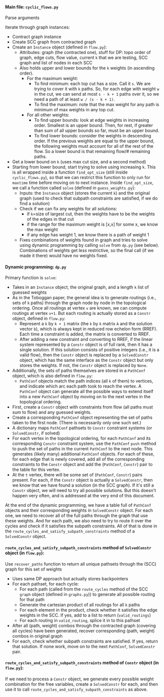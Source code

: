 #### Main file: `cyclic_flows.py`

Parse arguments

Iterate through graph instances:
* Contract graph instance
* Create SCC graph from contracted graph
* Create an `Instance` object (defined in `flow.py`):
   * Attributes: graph (the contracted one), stuff for DP: topo order of
            graph, edge cuts, flow value, current `k` that we are testing,
            SCC graph and list of nodes in each SCC
    * Also holds upper and lower bounds for the `k` weights (in ascending
        order).
        * For the maximum weight:
            * To find minimum: each top cut has a size. Call it `s`. We are trying
                to cover it with `k` paths. So, for each edge  with weight `w` in the cut, we can
                send at most `s - k + 1` paths over it, so we need a path of at
                least `w / (s - k + 1)`.
            * To find the maximum: note that the max weight for any path is minimum
                of max weights in any top cut.
        * For all other weights:
            * To find upper bounds: look at edge weights in increasing order.
                Smallest is an upper bound. Then, for rest, if greater than sum
                of all upper bounds so far, must be an upper bound.
            * To find lower bounds: consider the weights in descending order.
                If the previous weights are equal to the upper bound, the
                following weights must account for all of the rest of the flow.
                So a lower bound is that remaining flow/# remaining paths.
* Get a lower bound on `k` (uses max cut size, and a second method)
* Starting from lower bound, start trying to solve using increasing `k`. This
    is all wrapped inside a function `find_opt_size` (still inside
    `cyclic_flows.py`), so that we can restrict this function to only run for
    `maxtime` time before moving on to next instance. Inside `find_opt_size`,
    we call a function called `solve` (defined in `guess_weights.py`):
    * Inputs: the `Instance` object (stores the current `k`) and the original
        graph (used to check that subpath constraints are satisfied, if we do
        find a solution)
    * Check if we can fix any weights for all
        solutions:
        * if `k`=size of largest cut, then the weights have to be the weights
            of the edges in that cut
        * if the range for the maximum weight is [x,x] for some x, we know the
            max weight
        * if any edge has weight 1, we know there is a path of weight 1
    * Fixes combinations of weights found in graph and tries to solve using dynamic
        programming by calling `solve` from `dp.py` (see below). Combinations
        of weights get less restrictive, so the final call (if we made it
        there) would have no weights fixed.

#### Dynamic programming: `dp.py`

Primary function is `solve`:
* Takes in an `Instance` object, the original graph, and a length `k` list of guessed
    weights
* As in the Toboggan paper, the general idea is to generate routings (i.e.,
    sets of `k` paths) through the graph node by node in the topological
    ordering. Once all routings at vertex `v` are known, we can compute
    routings at vertex `v+1`. But each routing is actually stored as a `Constr`
    object, defined in `flow.py`:
    * Represent a `k` by `k + 1` matrix (the `k` by `k` matrix `A`
    and the solution vector `b`), which is always kept in reduced row echelon
    form (RREF). Each time a constraint is added, the matrix is
        converted to RREF.
    * After adding a new constraint and converting to RREF, if the linear system represented
     by a `Constr` object is of full rank, then
        it has a single solution. If this solution consists of positive integers
        (i.e., it is a valid flow), then the `Constr` object is replaced by a
        `SolvedConstr` object, which has the same interface as the `Constr` object
        but only stores the weights. If not, the `Constr` object is replaced by
        `None`.
* Additionally, the sets of paths themselves are stored in a `PathConf` object,
    which is also defined in `flow.py`:
    * `PathConf` objects match the path indices (all `k` of them) to vertices,
        and indicate which arc each path took to reach the vertex. A `PathConf`
        object can generate all the possible ways to extend itself into a new
        `PathConf` object by moving on to the next vertex in the topological
        ordering.
* First, create a `Constr` object with constraints from flow (all paths must
    sum to flow) and any guessed weights.
* Create a corresponding `PathConf` object representing the set of paths taken to the
    first node. (There is necessarily only one such set.)
* A dictionary maps `PathConf` pathsets to `Constr` constraint systems (or
    `SolvedConstr`, if solved)
* For each vertex in the topological ordering, for each `PathConf` and its
    corresponding `Constr` constraint system, use the `PathConf`
    `push` method to push the set of paths in the current `PathConf` to the
    next node. This generates (likely many) additional `PathConf` objects. For
    each of these, for each edge that is newly covered, add all of the
    corresponding constraints to the `Constr` object and add the (`PathConf`,
    `Constr`) pair to the table for this vertex.
* At the `t` vertex, there will be some set of (`PathConf`, `Constr`) pairs
    present. For each, if the `Constr` object is actually a `SolvedConstr`, then we know
    that we have found a solution (in the SCC graph). If it's still a `Constr`
    object, we will need to try all possible solutions. But this doesn't happen
    very often, and is addressed at the very end of this document.

At the end of the dynamic programming, we have a table full of `PathConf`
objects and their corresponding weights in `SolvedConstr` object.
For each one, we need to
recover all of the full paths through the graph that use these weights.
And for each path, we
also need to try to route it over the cycles and check if it satisfies the
subpath constraints. All of that is done in the `route_cycles_and_satisfy_subpath_constraints` method of a `SolvedConstr` object.

#### `route_cycles_and_satisfy_subpath_constraints` method of `SolvedConstr` object (in `flow.py`):
Use `recover_paths` function to return all unique pathsets through the (SCC) graph for this set of weights
* Uses same DP approach but actually stores backpointers
* For each pathset, for each cycle:
    * For each path (called from the `route_cycles` method of the SCC
        `graph` object (defined in `graphs.py`)) to generate all possible
        routing for that path
    * Generate the cartesian product of all routings for all `k` paths
    * For each element in the product, check whether it satisfies the edge
        weights in the SCC. If yes, add to a list to return (`valid_routings`)
    * For each routing in `valid_routing`, splice it in to this pathset
* After all (path, weight) combos through the contracted graph (covering all cycles) have
    been generated, recover corresponding (path, weight) combos in original
    graph
* For each, check whether subpath constraints are satisfied. If yes, return
    that solution. If none work, move on to the next `PathConf`, `SolvedConstr`
    pair.

#### `route_cycles_and_satisfy_subpath_constraints` method of `Constr` object (in `flow.py`):
If we need to process a `Constr` object, we generate every possible weight
combination for the free variables, create a `SolvedConstr` for each, and then
use it to call `route_cycles_and_satisfy_subpath_constraints` as above.
